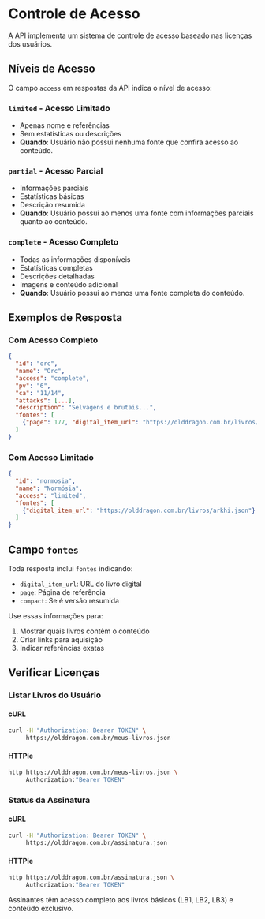 Controle de Acesso
==================

A API implementa um sistema de controle de acesso baseado nas licenças dos usuários.

## Níveis de Acesso

O campo `access` em respostas da API indica o nível de acesso:

### `limited` - Acesso Limitado
- Apenas nome e referências
- Sem estatísticas ou descrições
- **Quando**: Usuário não possui nenhuma fonte que confira acesso ao conteúdo.

### `partial` - Acesso Parcial
- Informações parciais
- Estatísticas básicas
- Descrição resumida
- **Quando**: Usuário possui ao menos uma fonte com informações parciais quanto ao conteúdo.

### `complete` - Acesso Completo
- Todas as informações disponíveis
- Estatísticas completas
- Descrições detalhadas
- Imagens e conteúdo adicional
- **Quando**: Usuário possui ao menos uma fonte completa do conteúdo.

## Exemplos de Resposta

### Com Acesso Completo
```json
{
  "id": "orc",
  "name": "Orc",
  "access": "complete",
  "pv": "6",
  "ca": "11/14",
  "attacks": [...],
  "description": "Selvagens e brutais...",
  "fontes": [
    {"page": 177, "digital_item_url": "https://olddragon.com.br/livros/lb1.json"}
  ]
}
```

### Com Acesso Limitado
```json
{
  "id": "normosia",
  "name": "Normósia",
  "access": "limited",
  "fontes": [
    {"digital_item_url": "https://olddragon.com.br/livros/arkhi.json"}
  ]
}
```

## Campo `fontes`

Toda resposta inclui `fontes` indicando:
- `digital_item_url`: URL do livro digital
- `page`: Página de referência
- `compact`: Se é versão resumida

Use essas informações para:
1. Mostrar quais livros contêm o conteúdo
2. Criar links para aquisição
3. Indicar referências exatas

## Verificar Licenças

### Listar Livros do Usuário

#### cURL
```bash
curl -H "Authorization: Bearer TOKEN" \
     https://olddragon.com.br/meus-livros.json
```

#### HTTPie
```bash
http https://olddragon.com.br/meus-livros.json \
     Authorization:"Bearer TOKEN"
```

### Status da Assinatura

#### cURL
```bash
curl -H "Authorization: Bearer TOKEN" \
     https://olddragon.com.br/assinatura.json
```

#### HTTPie
```bash
http https://olddragon.com.br/assinatura.json \
     Authorization:"Bearer TOKEN"
```

Assinantes têm acesso completo aos livros básicos (LB1, LB2, LB3) e conteúdo exclusivo.

